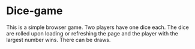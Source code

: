 # Dice-game

This is a simple browser game. Two players have one dice each. The dice are rolled upon loading or refreshing the page and the player with the largest number wins. There can be draws.
